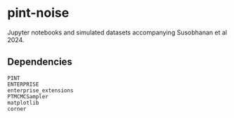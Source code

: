 # pint-noise
Jupyter notebooks and simulated datasets accompanying Susobhanan et al 2024.

## Dependencies
    PINT
    ENTERPRISE
    enterprise_extensions
    PTMCMCSampler
    matplotlib
    corner